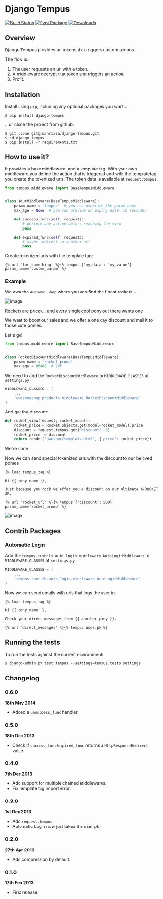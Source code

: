 # Django Tempus

[![Build Status](https://travis-ci.org/juanriaza/django-tempus.png?branch=master)](https://travis-ci.org/juanriaza/django-tempus)
[![Pypi Package](https://badge.fury.io/py/django-tempus.png)](http://badge.fury.io/py/django-tempus)
[![Downloads](https://pypip.in/d/django-tempus/badge.png)](https://crate.io/packages/django-tempus/)

## Overview

Django Tempus provides url tokens that triggers custom actions.

The flow is:

1. The user requests an url with a token.
2. A middleware decrypt that token and triggers an action.
3. Profit.


## Installation

Install using `pip`, including any optional packages you want...

	$ pip install django-tempus

...or clone the project from github.

    $ git clone git@juanriaza/django-tempus.git
    $ cd django-tempus
    $ pip install -r requirements.txt

## How to use it?

It provides a base middleware, and a template tag. With your own middleware you define the action that is triggered and with the templatetag you create the tokenized urls. The token data is available at `request.tempus`.

```python
from tempus.middleware import BaseTempusMiddleware


class YourMiddleware(BaseTempusMiddleware):
    param_name = 'tempus'  # you can override the param name
    max_age = None  # you can provide an expiry date (in seconds)

    def success_func(self, request):
        # perform any action before reaching the view
        pass

    def expired_func(self, request):
        # maybe redirect to another url
        pass
```

Create tokenized urls with the template tag:

```
{% url 'for_something' %}{% tempus {'my_data': 'my_value'} param_name='custom_param' %}
```

### Example

We own the `Awesome Shop` where you can find the finest rockets…

![image](http://i.imgur.com/QqH06NS.jpg)

Rockets are pricey… and every single cool pony out there wants one.

We want to boost our sales and we offer a one day discount and mail it to those cute ponies.

Let's go!

```python
from tempus.middleware import BaseTempusMiddleware


class RocketDiscountMiddleware(BaseTempusMiddleware):
    param_name = 'rocket_promo'
    max_age = 86400  # 24h
```

We need to add the `RocketDiscountMiddleware` to `MIDDLEWARE_CLASSES` at `settings.py`

```python
MIDDLEWARE_CLASSES = (
	...
    'awesomeshop.products.middleware.RocketDiscountMiddleware'
)
```

And get the discount:

```python
def rocket_view(request, rocket_model):
	rocket_price = Rocket.objects.get(model=rocket_model).price
	discount = request.tempus.get('discount', 0)
	rocket_price -= discount
	return render('awesome/template.html', {'price': rocket_price})
```


We're done.

Now we can send special tokenized urls with the discount to our beloved ponies

```
{% load tempus_tag %}

Hi {{ pony_name }},

Just because you rock we offer you a discount on our ultimate X-ROCKET 3K.

{% url 'rocket_url' %}{% tempus {'discount': 500} param_name='rocket_promo' %}
```

![image](http://i.imgur.com/rtAIOCx.png)

## Contrib Packages

### Automatic Login

Add the `tempus.contrib.auto_login.middleware.AutoLoginMiddleware` to `MIDDLEWARE_CLASSES` at `settings.py`

```python
MIDDLEWARE_CLASSES = (
	...
    'tempus.contrib.auto_login.middleware.AutoLoginMiddleware'
)
```

Now we can send emails with urls that logs the user in.

```
{% load tempus_tag %}

Hi {{ pony_name }},

Check your direct messages from {{ another_pony }}.

{% url 'direct_messages' %}{% tempus user.pk %}
```


## Running the tests
To run the tests against the current environment:

    $ django-admin.py test tempus --settings=tempus.tests.settings

## Changelog

### 0.6.0

**18th May 2014**

* Added a `unsuccess_func` handler.

### 0.5.0

**18th Dec 2013**

* Check if `success_func`/`expired_func` returns a `HttpResponseRedirect` value.

### 0.4.0

**7th Dec 2013**

* Add support for multiple chained middlewares.
* Fix template tag import error.

### 0.3.0

**1st Dec 2013**

* Add `request.tempus`.
* Automatic Login now just takes the user pk.

### 0.2.0

**27th Apr 2013**

* Add compression by default.

### 0.1.0

**17th Feb 2013**

* First release.
